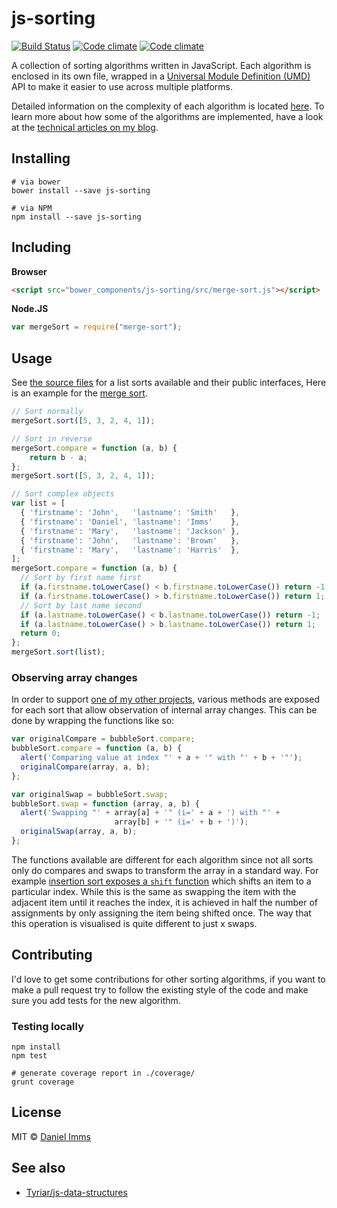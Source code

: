 # js-sorting

[![Build Status](https://secure.travis-ci.org/Tyriar/js-sorting.png)](http://travis-ci.org/Tyriar/js-sorting)
[![Code climate](https://codeclimate.com/github/Tyriar/js-sorting.png)](https://codeclimate.com/github/Tyriar/js-sorting)
[![Code climate](https://codeclimate.com/github/Tyriar/js-sorting/coverage.png)](https://codeclimate.com/github/Tyriar/js-sorting)

A collection of sorting algorithms written in JavaScript. Each algorithm is enclosed in its own file, wrapped in a [Universal Module Definition (UMD)][1] API to make it easier to use across multiple platforms.

Detailed information on the complexity of each algorithm is located [here][6]. To learn more about how some of the algorithms are implemented, have a look at the [technical articles on my blog][2].

## Installing

```
# via bower
bower install --save js-sorting

# via NPM
npm install --save js-sorting
```

## Including

**Browser**

```html
<script src="bower_components/js-sorting/src/merge-sort.js"></script>
```

**Node.JS**

```javascript
var mergeSort = require("merge-sort");
```

## Usage

See [the source files][4] for a list sorts available and their public interfaces, Here is an example for the [merge sort][5].

```javascript
// Sort normally
mergeSort.sort([5, 3, 2, 4, 1]);

// Sort in reverse
mergeSort.compare = function (a, b) {
    return b - a;
};
mergeSort.sort([5, 3, 2, 4, 1]);

// Sort complex objects
var list = [
  { 'firstname': 'John',   'lastname': 'Smith'   },
  { 'firstname': 'Daniel', 'lastname': 'Imms'    },
  { 'firstname': 'Mary',   'lastname': 'Jackson' },
  { 'firstname': 'John',   'lastname': 'Brown'   },
  { 'firstname': 'Mary',   'lastname': 'Harris'  },
];
mergeSort.compare = function (a, b) {
  // Sort by first name first
  if (a.firstname.toLowerCase() < b.firstname.toLowerCase()) return -1;
  if (a.firstname.toLowerCase() > b.firstname.toLowerCase()) return 1;
  // Sort by last name second
  if (a.lastname.toLowerCase() < b.lastname.toLowerCase()) return -1;
  if (a.lastname.toLowerCase() > b.lastname.toLowerCase()) return 1;
  return 0;
};
mergeSort.sort(list);
```

### Observing array changes

In order to support [one of my other projects][8], various methods are exposed for each sort that allow observation of internal array changes. This can be done by wrapping the functions like so:

```javascript
var originalCompare = bubbleSort.compare;
bubbleSort.compare = function (a, b) {
  alert('Comparing value at index "' + a + '" with "' + b + '"');
  originalCompare(array, a, b);
};

var originalSwap = bubbleSort.swap;
bubbleSort.swap = function (array, a, b) {
  alert('Swapping "' + array[a] + '" (i=' + a + ') with "' +
                       array[b] + '" (i=' + b + ')');
  originalSwap(array, a, b);
};
```

The functions available are different for each algorithm since not all sorts only do compares and swaps to transform the array in a standard way. For example [insertion sort exposes a `shift` function][9] which shifts an item to a particular index. While this is the same as swapping the item with the adjacent item until it reaches the index, it is achieved in half the number of assignments by only assigning the item being shifted once. The way that this operation is visualised is quite different to just x swaps.

## Contributing

I'd love to get some contributions for other sorting algorithms, if you want to make a pull request try to follow the existing style of the code and make sure you add tests for the new algorithm.

### Testing locally

```
npm install
npm test

# generate coverage report in ./coverage/
grunt coverage
```

## License

MIT © [Daniel Imms][7]

## See also

* [Tyriar/js-data-structures][3]



  [1]: https://github.com/umdjs/umd/blob/master/returnExportsGlobal.js
  [2]: http://www.growingwiththeweb.com/p/explore.html?t=Sorting
  [3]: https://github.com/Tyriar/js-data-structures
  [4]: https://github.com/Tyriar/js-sorting/tree/master/src
  [5]: https://github.com/Tyriar/js-sorting/blob/master/src/merge-sort.js
  [6]: https://github.com/Tyriar/js-sorting/blob/master/src/README.md
  [7]: http://www.growingwiththeweb.com
  [8]: https://github.com/Tyriar/sorting-visualiser
  [9]: https://github.com/Tyriar/js-sorting/blob/master/src/insertion-sort.js
